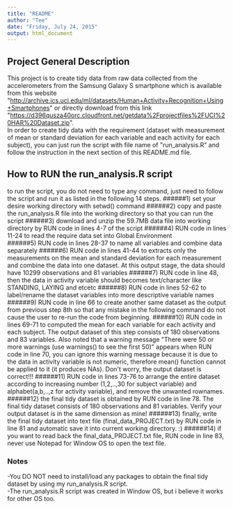 ```yaml
---
title: "README"
author: "Tee"
date: "Friday, July 24, 2015"
output: html_document
---
```


## Project General Description
This project is to create tidy data from raw data collected from the accelerometers from the Samsung Galaxy S smartphone which is available from this website "http://archive.ics.uci.edu/ml/datasets/Human+Activity+Recognition+Using+Smartphones" or directly download from this link "https://d396qusza40orc.cloudfront.net/getdata%2Fprojectfiles%2FUCI%20HAR%20Dataset.zip".  
In order to create tidy data with the requirement (dataset with measurement of mean or standard deviation for each variable and each activity for each subject), you can just run the script with file name of "run_analysis.R" and follow the instruction in the next section of this README.md file.  

## How to RUN the run_analysis.R script
to run the script, you do not need to type any command, just need to follow the script and run it as listed in the following 14 steps.
######1) set your desire working directory with setwd() command
######2) copy and paste the run_analysis.R file into the working directory so that you can run the script
######3) download and unzip the 59.7MB data file into working directory by RUN code in lines 4-7 of the script
######4) RUN code in lines 11-24 to read the require data set into Global Environment  
######5) RUN code in lines 28-37 to name all variables and combine data separately
######6) RUN code in lines 41-44 to extracts only the measurements on the mean and standard deviation for each measurement and combine the data into one dataset. At this output stage, the data should have 10299 observations and 81 variables
######7) RUN code in line 48, then the data in activity variable should becomes text/character like STANDING, LAYING and etcetc
######8) RUN code in lines 52-62 to label/rename the dataset variables into more descriptive variable names
######9) RUN code in line 66 to create another same dataset as the output from previous step 8th so that any mistake in the following command do not cause the user to re-run the code from beginning.
######10) RUN code in lines 69-71 to computed the mean for each variable for each activity and each subject. The output dataset of this step consists of 180 observations and 83 variables. Also noted that a warning message "There were 50 or more warnings (use warnings() to see the first 50)" appears when RUN code in line 70, you can ignore this warning message because it is due to the data in activity variable is not numeric, therefore mean() function cannot be applied to it (it produces NAs). Don't worry, the output dataset is correct!!!
######11) RUN code in lines 73-76 to arrange the entire dataset according to increasing number (1,2,..,30 for subject variable) and alphabet(a,b,..,z for activity variable), and remove the unwanted rownames.
######12) the final tidy dataset is obtained by RUN code in line 78. The final tidy dataset consists of 180 observations and 81 variables. Verify your output dataset is in the same dimension as mine!
######13) finally, write the final tidy dataset into text file (final_data_PROJECT.txt) by RUN code in line 81 and automatic save it into current working directory. :)
######14) if you want to read back the final_data_PROJECT.txt file, RUN code in line 83, never use Notepad for Window OS to open the text file.  


### Notes
-You DO NOT need to install/load any packages to obtain the final tidy dataset by using my run_analysis.R script.    
-The run_analysis.R script was created in Window OS, but i believe it works for other OS too.  
